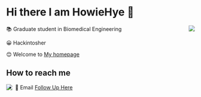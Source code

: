 # Hi there I am HowieHye 👋
<a href="https://howiehye.top">
  <img align="right" src="https://github-readme-stats.vercel.app/api?username=HowieHye&show_icons=true&theme=default" />
</a>

📚 Graduate student in Biomedical Engineering

😀 Hackintosher

😊 Welcome to [My homepage](https://howiehye.top)

## How to reach me
<img align="left" src="https://github-readme-stats.vercel.app/api/top-langs/?username=HowieHye&layout=compact">

- 📧 Email [Follow Up Here](mailto:howiehye@163.top)


